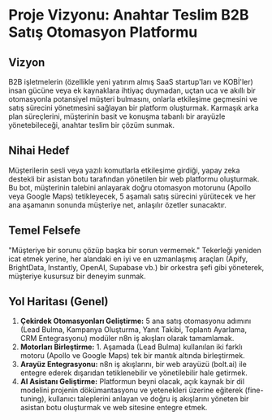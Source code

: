 # Proje Vizyonu: Anahtar Teslim B2B Satış Otomasyon Platformu

## Vizyon

B2B işletmelerin (özellikle yeni yatırım almış SaaS startup'ları ve KOBİ'ler) insan gücüne veya ek kaynaklara ihtiyaç duymadan, uçtan uca ve akıllı bir otomasyonla potansiyel müşteri bulmasını, onlarla etkileşime geçmesini ve satış sürecini yönetmesini sağlayan bir platform oluşturmak. Karmaşık arka plan süreçlerini, müşterinin basit ve konuşma tabanlı bir arayüzle yönetebileceği, anahtar teslim bir çözüm sunmak.

## Nihai Hedef

Müşterilerin sesli veya yazılı komutlarla etkileşime girdiği, yapay zeka destekli bir asistan botu tarafından yönetilen bir web platformu oluşturmak. Bu bot, müşterinin talebini anlayarak doğru otomasyon motorunu (Apollo veya Google Maps) tetikleyecek, 5 aşamalı satış sürecini yürütecek ve her ana aşamanın sonunda müşteriye net, anlaşılır özetler sunacaktır.

## Temel Felsefe

"Müşteriye bir sorunu çözüp başka bir sorun vermemek." Tekerleği yeniden icat etmek yerine, her alandaki en iyi ve en uzmanlaşmış araçları (Apify, BrightData, Instantly, OpenAI, Supabase vb.) bir orkestra şefi gibi yöneterek, müşteriye kusursuz bir deneyim sunmak.

## Yol Haritası (Genel)

1.  **Çekirdek Otomasyonları Geliştirme:** 5 ana satış otomasyonu adımını (Lead Bulma, Kampanya Oluşturma, Yanıt Takibi, Toplantı Ayarlama, CRM Entegrasyonu) modüler n8n iş akışları olarak tamamlamak.
2.  **Motorları Birleştirme:** 1. Aşamada (Lead Bulma) kullanılan iki farklı motoru (Apollo ve Google Maps) tek bir mantık altında birleştirmek.
3.  **Arayüz Entegrasyonu:** n8n iş akışlarını, bir web arayüzü (bolt.ai) ile entegre ederek dışarıdan tetiklenebilir ve yönetilebilir hale getirmek.
4.  **AI Asistanı Geliştirme:** Platformun beyni olacak, açık kaynak bir dil modelini projenin dökümantasyonu ve yetenekleri üzerine eğiterek (fine-tuning), kullanıcı taleplerini anlayan ve doğru iş akışlarını yöneten bir asistan botu oluşturmak ve web sitesine entegre etmek.
